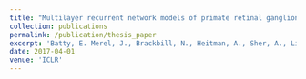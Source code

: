 ```yaml
---
title: "Multilayer recurrent network models of primate retinal ganglion cell responses"
collection: publications
permalink: /publication/thesis_paper
excerpt: 'Batty, E. Merel, J., Brackbill, N., Heitman, A., Sher, A., Litke, A., Chichilnisky, E., Paninski, L. "Multilayer recurrent network models of primate retinal ganlion cell responses."  International Conference on Learning Representations 2017.'
date: 2017-04-01
venue: 'ICLR'
---
```

